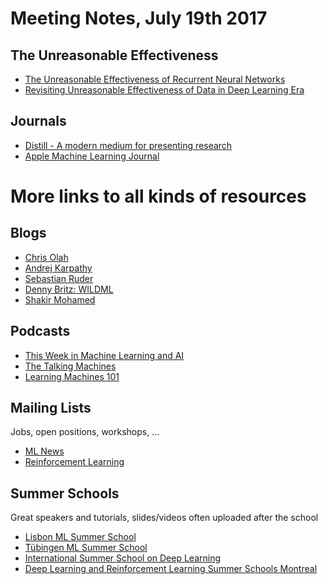 # Meeting Notes, July 19th 2017


## The Unreasonable Effectiveness
- [The Unreasonable Effectiveness of Recurrent Neural Networks](http://karpathy.github.io/2015/05/21/rnn-effectiveness/)
- [Revisiting Unreasonable Effectiveness of Data in Deep Learning Era](https://arxiv.org/pdf/1707.02968.pdf)


## Journals
- [Distill - A modern medium for presenting research](https://distill.pub/)
- [Apple Machine Learning Journal](https://machinelearning.apple.com/)

# More links to all kinds of resources

## Blogs
- [Chris Olah](http://colah.github.io/)
- [Andrej Karpathy](http://karpathy.github.io/)
- [Sebastian Ruder](http://sebastianruder.com/)
- [Denny Britz: WILDML](http://www.wildml.com/)
- [Shakir Mohamed](http://blog.shakirm.com/)

## Podcasts
- [This Week in Machine Learning and AI](https://twimlai.com/)
- [The Talking Machines](http://www.thetalkingmachines.com/)
- [Learning Machines 101](http://www.learningmachines101.com/)

## Mailing Lists
Jobs, open positions, workshops, ...
- [ML News](https://groups.google.com/forum/#!forum/ml-news)
- [Reinforcement Learning](https://groups.google.com/forum/#!forum/rl-list)

## Summer Schools
Great speakers and tutorials, slides/videos often uploaded after the school
- [Lisbon ML Summer School](http://lxmls.it.pt/2017/)
- [Tübingen ML Summer School](http://mlss.tuebingen.mpg.de/)
- [International Summer School on Deep Learning](http://grammars.grlmc.com/DeepLearn2017/)
- [Deep Learning and Reinforcement Learning Summer Schools Montreal](https://mila.umontreal.ca/en/cours/deep-learning-summer-school-2017/)
